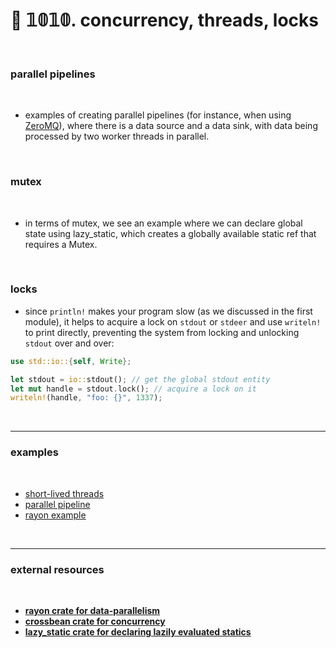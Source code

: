 # 🦀 𝟙𝟘𝟙𝟘. concurrency, threads, locks


<br>

### parallel pipelines

<br>

* examples of creating parallel pipelines (for instance, when using [ZeroMQ](https://zguide.zeromq.org/#Divide-and-Conquer)), where there is a data source and a data sink, with data being processed by two worker threads in parallel.

<br>

### mutex

<br>

* in terms of mutex, we see an example where we can declare global state using lazy_static, which creates a globally available static ref that requires a Mutex.

<br>

### locks

* since `println!` makes your program slow (as we discussed in the first module), it helps to acquire a lock on `stdout` or `stdeer` and use `writeln!` to print directly, preventing the system from locking and unlocking `stdout` over and over:

```rust
use std::io::{self, Write};

let stdout = io::stdout(); // get the global stdout entity
let mut handle = stdout.lock(); // acquire a lock on it
writeln!(handle, "foo: {}", 1337); 
```

<br>

---

### examples

<br>


- [short-lived threads](concurrency/short_lived_threads/)
- [parallel pipeline](concurrency/parallel_pipeline/)
- [rayon example](concurrency/rayon_example)


<br>


---

### external resources

<br>

* **[rayon crate for data-parallelism](https://docs.rs/rayon/latest/rayon/)**
* **[crossbean crate for concurrency](https://docs.rs/crossbeam/latest/crossbeam/)**
* **[lazy_static crate for declaring lazily evaluated statics](https://docs.rs/lazy_static/latest/lazy_static/)**

